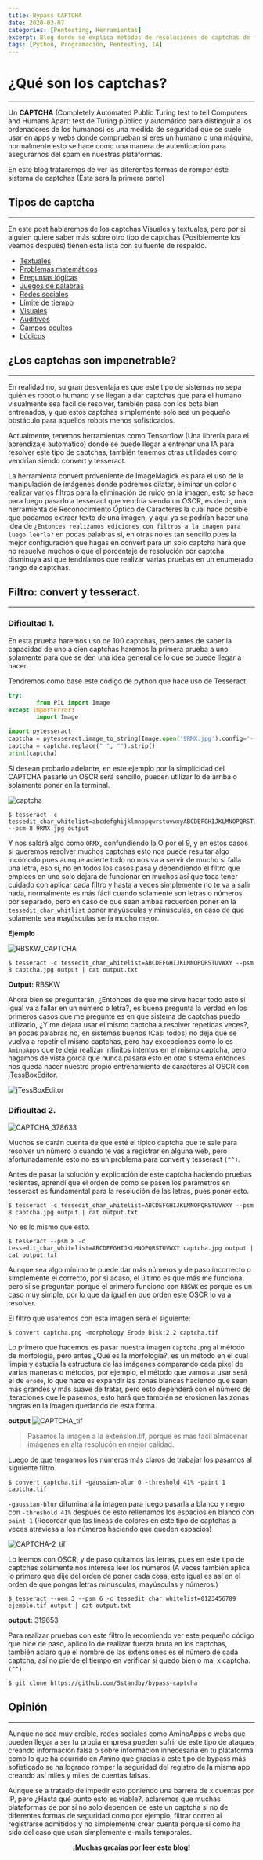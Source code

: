 ```yaml
---
title: Bypass CAPTCHA
date: 2020-03-07
categories: [Pentesting, Herramientas]
excerpt: Blog donde se explica metodos de resoluciónes de captchas de forma automatica
tags: [Python, Programación, Pentesting, IA]
---
```


# ¿Qué son los captchas?
----

Un **CAPTCHA** (Completely Automated Public Turing test to tell Computers and Humans Apart: test de Turing público y automático para distinguir a los ordenadores de los humanos) es una medida de seguridad que se suele usar en apps y webs donde comprueban si eres un humano o una máquina, normalmente esto se hace como una manera de autenticación para asegurarnos del spam en nuestras plataformas.

En este blog trataremos de ver las diferentes formas de romper este sistema de captchas (Esta sera la primera parte)

## Tipos de captcha 

---
 
En este post hablaremos de los captchas Visuales y textuales, pero por si alguien quiere saber más sobre otro tipo de captchas (Posiblemente los veamos después) tienen esta lista con su fuente de respaldo.
 
- [Textuales](https://ayudaleyprotecciondatos.es/2021/08/16/codigo-captcha/#Textuales "Textuales")
- [Problemas matemáticos](https://ayudaleyprotecciondatos.es/2021/08/16/codigo-captcha/#Problemas_matematicos "Problemas matemáticos")
- [Preguntas lógicas](https://ayudaleyprotecciondatos.es/2021/08/16/codigo-captcha/#Preguntas_logicas "Preguntas lógicas")
- [Juegos de palabras](https://ayudaleyprotecciondatos.es/2021/08/16/codigo-captcha/#Juegos_de_palabras "Juegos de palabras")
- [Redes sociales](https://ayudaleyprotecciondatos.es/2021/08/16/codigo-captcha/#Redes_sociales "Redes sociales")
- [Límite de tiempo](https://ayudaleyprotecciondatos.es/2021/08/16/codigo-captcha/#Limite_de_tiempo "Límite de tiempo") 
- [Visuales](https://ayudaleyprotecciondatos.es/2021/08/16/codigo-captcha/#Visuales "Visuales")
- [Auditivos](https://ayudaleyprotecciondatos.es/2021/08/16/codigo-captcha/#Auditivos "Auditivos")
- [Campos ocultos](https://ayudaleyprotecciondatos.es/2021/08/16/codigo-captcha/#Campos_ocultos "Campos ocultos") 
- [Lúdicos](https://ayudaleyprotecciondatos.es/2021/08/16/codigo-captcha/#Ludicos "Lúdicos")
 
## ¿Los captchas son impenetrable? 
--- 

En realidad no, su gran desventaja es que este tipo de sistemas no sepa quién es robot o humano y se llegan a dar captchas que para el humano visualmente sea fácil de resolver, también pasa con los bots bien entrenados, y que estos captchas simplemente solo sea un pequeño obstáculo para aquellos robots menos sofisticados. 

Actualmente, tenemos herramientas como Tensorflow (Una librería para el aprendizaje automático) donde se puede llegar a entrenar una IA para resolver este tipo de captchas, también tenemos otras utilidades como vendrían siendo convert y tesseract. 

La herramienta convert proveniente de ImageMagick es para el uso de la manipulación de imágenes donde podremos dilatar, eliminar un color o realizar varios filtros para la eliminación de ruido en la imagen, esto se hace para luego pasarlo a tesseract que vendría siendo un OSCR, es decir, una herramienta de Reconocimiento Óptico de Caracteres la cual hace posible que podamos extraer texto de una imagen, y aquí ya se podrían hacer una idea de `¿Entonces realizamos ediciones con filtros a la imagen para luego leerla?` en pocas palabras si, en otras no es tan sencillo pues la mejor configuración que hagas en convert para un solo captcha hará que no resuelva muchos o que el porcentaje de resolución por captcha disminuya así que tendríamos que realizar varias pruebas en un enumerado rango de captchas.

## Filtro: convert y tesseract. 

---

### Dificultad 1. 

En esta prueba haremos uso de 100 captchas, pero antes de saber la capacidad de uno a cien captchas haremos la primera prueba a uno solamente para que se den una idea general de lo que se puede llegar a hacer. 

Tendremos como base este código de python que hace uso de Tesseract.

```python
try:
        from PIL import Image
except ImportError:
        import Image

import pytesseract
captcha = pytesseract.image_to_string(Image.open('9RMX.jpg'),config='--psm 8 -c tessedit_char_whitelist=0123456789abcdfghijkmnlopqrsturstuvwxyz')
captcha = captcha.replace(" ", "").strip()
print(captcha)
```

Si desean probarlo adelante, en este ejemplo por la simplicidad del CAPTCHA pasarle un OSCR será sencillo, pueden utilizar lo de arriba o solamente poner en la terminal.

![captcha](/assets/img/post/29/9RMX.jpg)

```console
$ tesseract -c tessedit_char_whitelist=abcdefghijklmnopqwrstuvwxyABCDEFGHIJKLMNOPQRSTUVWXY1234567890 --psm 8 9RMX.jpg output
```

Y nos saldrá algo como `ORMX`, confundiendo la O por el 9, y en estos casos si queremos resolver muchos captchas esto nos puede resultar algo incómodo pues aunque acierte todo no nos va a servir de mucho si falla una letra, eso si, no en todos los casos pasa y dependiendo el filtro que emplees en uno solo dejara de funcionar en muchos así que toca tener cuidado con aplicar cada filtro y hasta a veces simplemente no te va a salir nada, normalmente es más fácil cuando solamente son letras o números por separado, pero en caso de que sean ambas recuerden poner en la `tessedit_char_whitlist` poner mayúsculas y minúsculas, en caso de que solamente sea mayúsculas sería mucho mejor.

**Ejemplo**

![RBSKW_CAPTCHA](/assets/img/post/29/RBSKW.jpg)

```console
$ tesseract -c tessedit_char_whitelist=ABCDEFGHIJKLMNOPQRSTUVWXY --psm 8 captcha.jpg output | cat output.txt 
```

**Output:** RBSKW

Ahora bien se preguntarán, ¿Entonces de que me sirve hacer todo esto si igual va a fallar en un número o letra?, es buena pregunta la verdad en los primeros casos que me pregunte es en que sistema de captchas puedo utilizarlo, ¿Y me dejara usar el mismo captcha a resolver repetidas veces?, en pocas palabras no, en sistemas buenos (Casi todos) no deja que se vuelva a repetir el mismo captchas, pero hay excepciones como lo es `AminoApps` que te deja realizar infinitos intentos en el mismo captcha, pero hagamos de vista gorda que nunca pasara esto en otro sistema entonces nos queda hacer nuestro propio entrenamiento de caracteres al OSCR con [jTessBoxEditor.](http://vietocr.sourceforge.net/training.html)

![jTessBoxEditor](/assets/img/post/29/jTessBoxEditor.png)

### Dificultad 2.

![CAPTCHA_378633](/assets/img/post/29/378633.png)

Muchos se darán cuenta de que esté el típico captcha que te sale para resolver un número o cuando te vas a registrar en alguna web, pero afortunadamente esto no es un problema para convert y tesseract `(^^)`.

Antes de pasar la solución y explicación de este captcha haciendo pruebas resientes, aprendí que el orden de como se pasen los parámetros en tesseract es fundamental para la resolución de las letras, pues poner esto.

```console
$ tesseract -c tessedit_char_whitelist=ABCDEFGHIJKLMNOPQRSTUVWXY --psm 8 captcha.jpg output | cat output.txt 
```

No es lo mismo que esto.

```console
$ tesseract --psm 8 -c tessedit_char_whitelist=ABCDEFGHIJKLMNOPQRSTUVWXY captcha.jpg output | cat output.txt 
```

Aunque sea algo mínimo te puede dar más números y de paso incorrecto o simplemente el correcto, por si acaso, el último es que más me funciona, pero si se preguntan porque el primero funciono con `RBSWK` es porque es un caso muy simple, por lo que da igual en que orden este OSCR lo va a resolver.

El filtro que usaremos con esta imagen será el siguiente:

```console
$ convert captcha.png -morphology Erode Disk:2.2 captcha.tif   
```

Lo primero que hacemos es pasar nuestra imagen `captcha.png` al método de morfología, pero antes ¿Qué es la morfología?, es un método en el cual limpia y estudia la estructura de las imágenes comparando cada pixel de varias maneras o métodos, por ejemplo, el método que vamos a usar será el de `erode`, lo que hace es expandir las zonas blancas haciendo que sean más grandes y más suave de tratar, pero esto dependerá con el número de iteraciones que le pasemos, esto hará que también se erosionen las zonas negras en la imagen quedando de esta forma.

**output**
![CAPTCHA_tif](/assets/img/post/29/captcha-1.png)

> Pasamos la imagen a la extension.tif, porque es mas facil almacenar imágenes en alta resolucón en mejor calidad.

Luego de que tengamos los números más claros de trabajar los pasamos al siguiente filtro.

```console
$ convert captcha.tif -gaussian-blur 0 -threshold 41% -paint 1 captcha.tif
```

`-gaussian-blur` difuminará la imagen para luego pasarla a blanco y negro con `-threshold 41%` después de esto rellenamos los espacios en blanco con `paint 1` (Recordar que las líneas de colores en este tipo de captchas a veces atraviesa a los números haciendo que queden espacios)

![CAPTCHA-2_tif](/assets/img/post/29/captcha-2.png)

Lo leemos con OSCR, y de paso quitamos las letras, pues en este tipo de captchas solamente nos interesa leer los números (A veces también aplica lo primero que dije del orden de poner cada cosa, este igual es así en el orden de que pongas letras minúsculas, mayúsculas y números.)

```console
$ tesseract --oem 3 --psm 6 -c tessedit_char_whitelist=0123456789 ejemplo.tif output | cat output.txt
```

**output:** 319653

Para realizar pruebas con este filtro le recomiendo ver este pequeño código que hice de paso, aplico lo de realizar fuerza bruta en los captchas, también aclaro que el nombre de las extensiones es el número de cada captcha, así no pierde el tiempo en verificar si quedo bien o mal x captcha. `(^^)`.

```console
$ git clone https://github.com/Sstandby/bypass-captcha
```

## Opinión
----

Aunque no sea muy creíble, redes sociales como AminoApps o webs que pueden llegar a ser tu propia empresa pueden sufrir de este tipo de ataques creando información falsa o sobre información innecesaria en tu plataforma como lo que ha ocurrido en Amino que gracias a este tipo de bypass más sofisticado se ha logrado romper la seguridad del registro de la misma app creando así miles y miles de cuentas falsas. 

Aunque se a tratado de impedir esto poniendo una barrera de x cuentas por IP, pero ¿Hasta qué punto esto es viable?, aclaremos que muchas plataformas de por sí no solo dependen de este un captcha si no de diferentes formas de seguridad como por ejemplo, filtrar correo al registrarse admitidos y no simplemente crear cuenta porque si como ha sido del caso que usan simplemente e-mails temporales.

**<center>¡Muchas grcaias por leer este blog!</center>**
